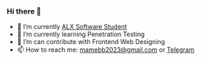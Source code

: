 ### Hi there 👋

- 🔭 I’m currently [ALX Software Student](https://alxafrica.com)
- 🌱 I’m currently learning Penetration Testing
- 🤔 I’m can contribute with Frontend Web Designing
- 📫 How to reach me: mamebb2023@gmail.com or <a action="_blank" href="https://t.me/monur01">Telegram</a>

